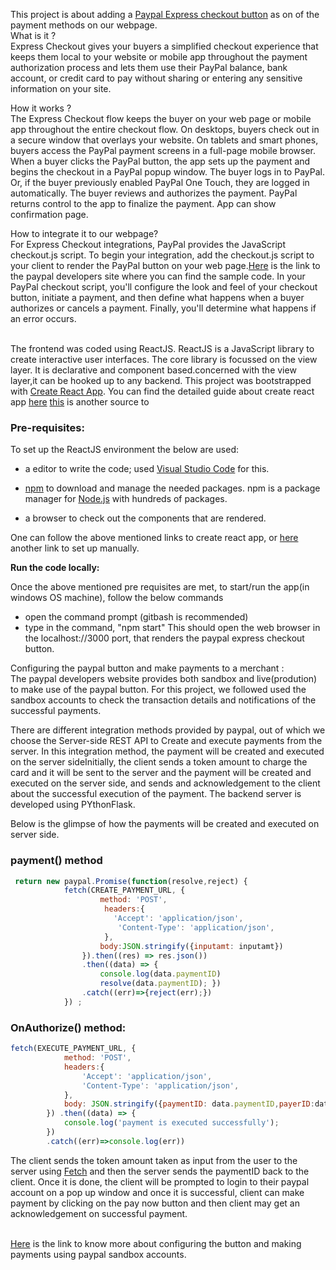 
This project is about adding a [Paypal Express checkout button](https://developer.paypal.com/docs/integration/direct/express-checkout/integration-jsv4/) as on of the payment methods on our webpage. 
<br> What is it ? <br>
Express Checkout gives your buyers a simplified checkout experience that keeps them local to your website or mobile app throughout the payment authorization process and lets them use their PayPal balance, bank account, or credit card to pay without sharing or entering any sensitive information on your site.

How it works ? <br>
The Express Checkout flow keeps the buyer on your web page or mobile app throughout the entire checkout flow. On desktops, buyers check out in a secure window that overlays your website. On tablets and smart phones, buyers access the PayPal payment screens in a full-page mobile browser. When a buyer clicks the PayPal button, the app sets up the payment and begins the checkout in a PayPal popup window. The buyer logs in to PayPal. Or, if the buyer previously enabled PayPal One Touch, they are logged in automatically. The buyer reviews and authorizes the payment. PayPal returns control to the app to finalize the payment. App can show confirmation page.

How to integrate it to our webpage? </br>
For Express Checkout integrations, PayPal provides the JavaScript checkout.js script. To begin your integration, add the checkout.js script to your client to render the PayPal button on your web page.[Here](https://developer.paypal.com/docs/integration/direct/express-checkout/integration-jsv4/add-paypal-button/) is the link to the paypal developers site where you can find the sample code. 
In your PayPal checkout script, you'll configure the look and feel of your checkout button, initiate a payment, and then define what happens when a buyer authorizes or cancels a payment. Finally, you'll determine what happens if an error occurs. <br/> <br/>

The frontend was coded using ReactJS. ReactJS is a JavaScript library to create interactive user interfaces. The core library is focussed on the view layer. It is declarative and component based.concerned with the view layer,it can be hooked up to any backend. This project was bootstrapped with [Create React App](https://github.com/facebook/create-react-app/blob/master/README.md#creating-an-app).
You can find the detailed guide about create react app [here](https://github.com/facebookincubator/create-react-app/blob/master/packages/react-scripts/template/README.md)
[this](https://www.tutorialspoint.com/reactjs/reactjs_environment_setup.htm) is another source to 

### Pre-requisites:

To set up the ReactJS environment the below are used:

- a editor to write the code; used [Visual Studio Code](https://code.visualstudio.com/) for this.

- [npm](https://www.npmjs.com/) to download and manage the needed packages. npm is a package manager for [Node.js](https://www.tutorialspoint.com/nodejs/nodejs_introduction.htm) with hundreds of packages.

- a browser to check out the components that are rendered. 

One can follow the above mentioned links to create react app, or [here](https://www.tutorialspoint.com/reactjs/reactjs_environment_setup.htm) another link to set up manually. 

**Run the code locally:** <br/>

Once the above mentioned pre requisites are met, to start/run the app(in windows OS machine), follow the below commands 
- open the command prompt (gitbash is recommended)
- type in the command, "npm start"
This should open the web browser in the localhost://3000 port, that renders the paypal express checkout button. <br/>

Configuring the paypal button and make payments to a merchant : <br/>
The paypal developers website provides both sandbox and live(prodution) to make use of the paypal button. For this project, we followed used the sandbox accounts to check the transaction details and notifications of the successful payments. 


There are different integration methods provided by paypal, out of which we choose the Server-side REST API to Create and execute payments from the server. In this integration method, the payment will be created and executed on the server sideInitially, the client sends a token amount to charge the card and it will be sent to the server and the payment will be created and executed on the server side, and sends and acknowledgement to the client about the successful execution of the payment. The backend server is developed using PYthonFlask. 

Below is the glimpse of how the payments will be created and executed on server side. 

### payment() method
```javascript
 return new paypal.Promise(function(resolve,reject) {
            fetch(CREATE_PAYMENT_URL, {
                    method: 'POST',
                     headers:{
                       'Accept': 'application/json',
                        'Content-Type': 'application/json',
                     },
                    body:JSON.stringify({inputamt: inputamt})
                }).then((res) => res.json())
                .then((data) => {
                    console.log(data.paymentID)
                    resolve(data.paymentID); })
                .catch((err)=>{reject(err);})
            }) ;
```

### OnAuthorize() method: 
```javascript
fetch(EXECUTE_PAYMENT_URL, {
            method: 'POST',
            headers:{
                'Accept': 'application/json',
                'Content-Type': 'application/json',
            },
            body: JSON.stringify({paymentID: data.paymentID,payerID:data.payerID}),
        }) .then((data) => { 
            console.log('payment is executed successfully');    
        })
        .catch((err)=>console.log(err))
   ```

The client sends the token amount taken as input from the user to the server using [Fetch](https://developer.mozilla.org/en-US/docs/Web/API/Fetch_API) and then the server sends the paymentID back to the client. Once it is done, the client will be prompted to login to their paypal account on a pop up window and once it is successful, client can make payment by clicking on the pay now button and then client may get an acknowledgement on successful payment.  <br/> <br/>

[Here](https://medium.com/@swathikanduri/add-paypal-express-checkout-button-to-your-webpage-using-reactjs-3d9bb07cb38b) is the link to know more about configuring the button and making payments using paypal sandbox accounts.  <br/>




